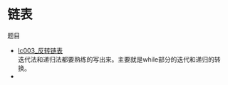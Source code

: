 # 链表

题目

- [lc003_反转链表](../src/test/java/cn/com/xvym/algorithm/leetcode/No003Test.java)   
  迭代法和递归法都要熟练的写出来。主要就是while部分的迭代和递归的转换。
- 